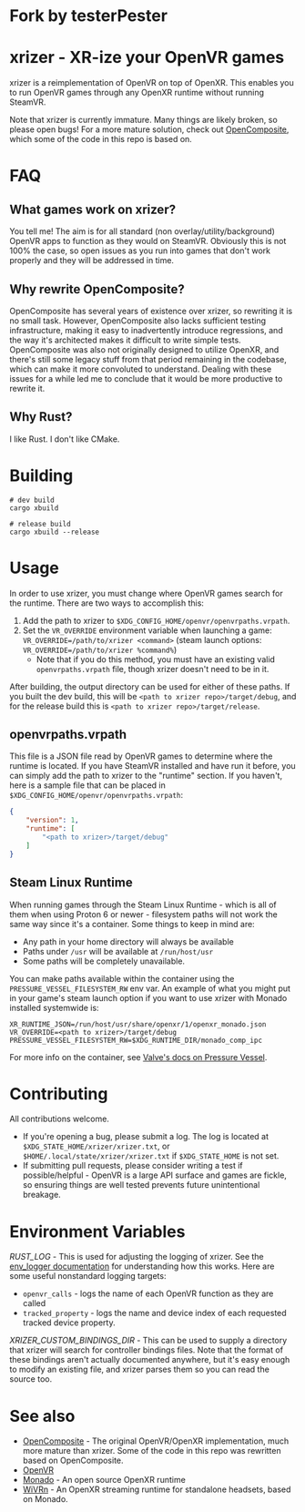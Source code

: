 # Fork by testerPester

# xrizer - XR-ize your OpenVR games

xrizer is a reimplementation of OpenVR on top of OpenXR. This enables you to run OpenVR games through any OpenXR runtime without running SteamVR.

Note that xrizer is currently immature. Many things are likely broken, so please open bugs! For a more mature solution, check out [OpenComposite](https://gitlab.com/znixian/OpenComposite), which some of the code in this repo is based on.

# FAQ

## What games work on xrizer?

You tell me! The aim is for all standard (non overlay/utility/background) OpenVR apps to function as they would on SteamVR. Obviously this is not 100% the case, so open issues as you run into games that don't work properly and they will be addressed in time.

## Why rewrite OpenComposite?

OpenComposite has several years of existence over xrizer, so rewriting it is no small task. However, OpenComposite also lacks sufficient testing infrastructure, making it easy to inadvertently introduce regressions, and the way it's architected makes it difficult to write simple tests. OpenComposite was also not originally designed to utilize OpenXR, and there's still some legacy stuff from that period remaining in the codebase, which can make it more convoluted to understand. Dealing with these issues for a while led me to conclude that it would be more productive to rewrite it.
## Why Rust?

I like Rust. I don't like CMake.


# Building
```
# dev build
cargo xbuild

# release build
cargo xbuild --release
```

# Usage

In order to use xrizer, you must change where OpenVR games search for the runtime. There are two ways to accomplish this:

1. Add the path to xrizer to `$XDG_CONFIG_HOME/openvr/openvrpaths.vrpath`.
2. Set the `VR_OVERRIDE` environment variable when launching a game: `VR_OVERRIDE=/path/to/xrizer <command>` (steam launch options: `VR_OVERRIDE=/path/to/xrizer %command%`)
   - Note that if you do this method, you must have an existing valid `openvrpaths.vrpath` file, though xrizer doesn't need to be in it.


After building, the output directory can be used for either of these paths. If you built the dev build, this will be `<path to xrizer repo>/target/debug`, and for the release build this is `<path to xrizer repo>/target/release`.

## openvrpaths.vrpath

This file is a JSON file read by OpenVR games to determine where the runtime is located. If you have SteamVR installed and have run it before, you can simply add the path to xrizer to the "runtime" section.
If you haven't, here is a sample file that can be placed in `$XDG_CONFIG_HOME/openvr/openvrpaths.vrpath`:
```json
{
    "version": 1,
    "runtime": [
        "<path to xrizer>/target/debug"
    ]
}
```

## Steam Linux Runtime

When running games through the Steam Linux Runtime - which is all of them when using Proton 6 or newer - filesystem paths will not work the same way since it's a container. Some things to keep in mind are:
- Any path in your home directory will always be available
- Paths under `/usr` will be available at `/run/host/usr`
- Some paths will be completely unavailable.

You can make paths available within the container using the `PRESSURE_VESSEL_FILESYSTEM_RW` env var. An example of what you might put in your game's steam launch option if you want to use xrizer with Monado installed systemwide is:
```
XR_RUNTIME_JSON=/run/host/usr/share/openxr/1/openxr_monado.json VR_OVERRIDE=<path to xrizer>/target/debug PRESSURE_VESSEL_FILESYSTEM_RW=$XDG_RUNTIME_DIR/monado_comp_ipc
```
For more info on the container, see [Valve's docs on Pressure Vessel](https://gitlab.steamos.cloud/steamrt/steam-runtime-tools/-/blob/main/pressure-vessel/wrap.1.md).

# Contributing

All contributions welcome.
- If you're opening a bug, please submit a log. The log is located at `$XDG_STATE_HOME/xrizer/xrizer.txt`, or `$HOME/.local/state/xrizer/xrizer.txt` if `$XDG_STATE_HOME` is not set.
- If submitting pull requests, please consider writing a test if possible/helpful - OpenVR is a large API surface and games are fickle, so ensuring things are well tested prevents future unintentional breakage.

# Environment Variables
_RUST_LOG_ - This is used for adjusting the logging of xrizer. See the [env_logger documentation](https://docs.rs/env_logger/latest/env_logger/#enabling-logging) for understanding how this works. Here are some useful nonstandard logging targets:
- `openvr_calls` - logs the name of each OpenVR function as they are called
- `tracked_property` - logs the name and device index of each requested tracked device property.

_XRIZER_CUSTOM_BINDINGS_DIR_ - This can be used to supply a directory that xrizer will search for controller bindings files. Note that the format of these bindings aren't actually documented anywhere, but it's easy enough to modify an existing file, and xrizer parses them so you can read the source too.

# See also

- [OpenComposite](https://gitlab.com/znixian/OpenOVR) - The original OpenVR/OpenXR implementation, much more mature than xrizer. Some of the code in this repo was rewritten based on OpenComposite.
- [OpenVR](https://github.com/ValveSoftware/openvr)
- [Monado](https://gitlab.freedesktop.org/monado/monado) - An open source OpenXR runtime
- [WiVRn](https://github.com/WiVRn/WiVRn) - An OpenXR streaming runtime for standalone headsets, based on Monado.

